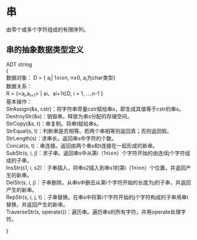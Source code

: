  # 串

由零个或多个字符组成的有限序列。

## 串的抽象数据类型定义

ADT string  
{  
    数据对象： 
    D = { a<sub>i</sub>| 1≤i≤n, n≥0, a<sub>i</sub>为char类型}  
    数据关系：  
    R = {<a<sub>i</sub>,a<sub>i+1</sub>> | ai、ai+1∈D, i = 1, ...,n-1 }  
    基本操作：  
    StrAssign(&s, cstr)：将字符串常量cstr赋给串s，即生成其值等于cstr的串s。
    DestroyStr(&s)：销毁串。释放为串s分配的存储空间。  
    StrCopy(&s, t)：串复制。将串t赋给串s。  
    StrEqual(s, t)：判断串是否相等。若两个串相等则返回真；否则返回假。  
    StrLength(s)：求串长。返回串s中字符的个数。  
    Concat(s, t)：串连接。返回由两个串s和t连接在一起形成的新串。  
    SubStr(s, i, j)：求子串。返回串s中从第i（1≤i≤n）个字符开始的由连续j个字符组成的子串。  
    InsStr(s1, i, s2)：子串插入，将串s2插入到串s1的第i（1≤i≤n）个位置，并返回产生的新串。  
    DelStr(s, i, j)：子串删除。从串s中删去从第i个字符开始的长度为j的子串，并返回产生的新串。  
    RepStr(s, i, j, t)：子串替换。在串s中将第i个字符开始的j个字符构成的子串用串t替换，并返回产生的新串。  
    TraverseStr(s, operate())：遍历串。遍历串s的所有字符，并用operate处理字符。

}  
